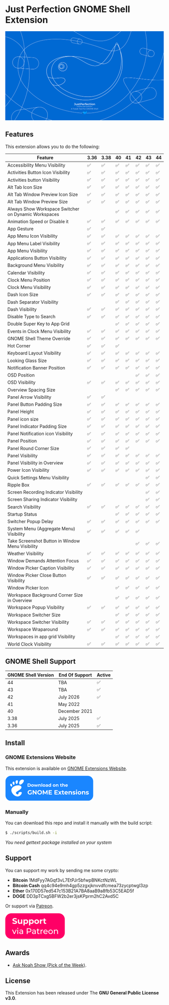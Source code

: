 # Just Perfection GNOME Shell Extension

![Just Perfection GNOME Shell Extension](data/imgs/intro.svg)

## Features

This extension allows you to do the following:

| Feature                                              | 3.36               | 3.38               | 40                 | 41                 | 42                 | 43                 | 44                 |
| ---------------------------------------------------- | ------------------ | ------------------ | ------------------ | ------------------ | ------------------ | ------------------ | ------------------ |
| Accessibility Menu Visibility                        | :white_check_mark: | :white_check_mark: | :white_check_mark: | :white_check_mark: | :white_check_mark: | :white_check_mark: | :white_check_mark: |
| Activities Button Icon Visibility                    | :white_check_mark: | :white_check_mark: | :white_check_mark: | :white_check_mark: | :white_check_mark: | :white_check_mark: | :white_check_mark: |
| Activities button Visibility                         | :white_check_mark: | :white_check_mark: | :white_check_mark: | :white_check_mark: | :white_check_mark: | :white_check_mark: | :white_check_mark: |
| Alt Tab Icon Size                                    | :white_check_mark: | :white_check_mark: | :white_check_mark: | :white_check_mark: | :white_check_mark: | :white_check_mark: | :white_check_mark: |
| Alt Tab Window Preview Icon Size                     | :white_check_mark: | :white_check_mark: | :white_check_mark: | :white_check_mark: | :white_check_mark: | :white_check_mark: | :white_check_mark: |
| Alt Tab Window Preview Size                          | :white_check_mark: | :white_check_mark: | :white_check_mark: | :white_check_mark: | :white_check_mark: | :white_check_mark: | :white_check_mark: |
| Always Show Workspace Switcher on Dynamic Workspaces |                    |                    | :white_check_mark: | :white_check_mark: | :white_check_mark: | :white_check_mark: | :white_check_mark: |
| Animation Speed or Disable it                        | :white_check_mark: | :white_check_mark: | :white_check_mark: | :white_check_mark: | :white_check_mark: | :white_check_mark: | :white_check_mark: |
| App Gesture                                          | :white_check_mark: | :white_check_mark: |                    |                    |                    |                    |                    |
| App Menu Icon Visibility                             | :white_check_mark: | :white_check_mark: | :white_check_mark: | :white_check_mark: | :white_check_mark: | :white_check_mark: | :white_check_mark: |
| App Menu Label Visibility                            | :white_check_mark: | :white_check_mark: | :white_check_mark: | :white_check_mark: | :white_check_mark: | :white_check_mark: | :white_check_mark: |
| App Menu Visibility                                  | :white_check_mark: | :white_check_mark: | :white_check_mark: | :white_check_mark: | :white_check_mark: | :white_check_mark: | :white_check_mark: |
| Applications Button Visibility                       | :white_check_mark: | :white_check_mark: | :white_check_mark: | :white_check_mark: | :white_check_mark: | :white_check_mark: | :white_check_mark: |
| Background Menu Visibility                           | :white_check_mark: | :white_check_mark: | :white_check_mark: | :white_check_mark: | :white_check_mark: | :white_check_mark: | :white_check_mark: |
| Calendar Visibility                                  | :white_check_mark: | :white_check_mark: | :white_check_mark: | :white_check_mark: | :white_check_mark: | :white_check_mark: | :white_check_mark: |
| Clock Menu Position                                  | :white_check_mark: | :white_check_mark: | :white_check_mark: | :white_check_mark: | :white_check_mark: | :white_check_mark: | :white_check_mark: |
| Clock Menu Visibility                                | :white_check_mark: | :white_check_mark: | :white_check_mark: | :white_check_mark: | :white_check_mark: | :white_check_mark: | :white_check_mark: |
| Dash Icon Size                                       | :white_check_mark: | :white_check_mark: | :white_check_mark: | :white_check_mark: | :white_check_mark: | :white_check_mark: | :white_check_mark: |
| Dash Separator Visibility                            |                    |                    | :white_check_mark: | :white_check_mark: | :white_check_mark: | :white_check_mark: | :white_check_mark: |
| Dash Visibility                                      | :white_check_mark: | :white_check_mark: | :white_check_mark: | :white_check_mark: | :white_check_mark: | :white_check_mark: | :white_check_mark: |
| Disable Type to Search                               | :white_check_mark: | :white_check_mark: | :white_check_mark: | :white_check_mark: | :white_check_mark: | :white_check_mark: | :white_check_mark: |
| Double Super Key to App Grid                         |                    |                    | :white_check_mark: | :white_check_mark: | :white_check_mark: | :white_check_mark: | :white_check_mark: |
| Events in Clock Menu Visibility                      | :white_check_mark: | :white_check_mark: | :white_check_mark: | :white_check_mark: | :white_check_mark: | :white_check_mark: | :white_check_mark: |
| GNOME Shell Theme Override                           | :white_check_mark: | :white_check_mark: | :white_check_mark: | :white_check_mark: | :white_check_mark: | :white_check_mark: | :white_check_mark: |
| Hot Corner                                           | :white_check_mark: | :white_check_mark: | :white_check_mark: |                    |                    |                    |                    |
| Keyboard Layout Visibility                           | :white_check_mark: | :white_check_mark: | :white_check_mark: | :white_check_mark: | :white_check_mark: | :white_check_mark: | :white_check_mark: |
| Looking Glass Size                                   | :white_check_mark: | :white_check_mark: | :white_check_mark: | :white_check_mark: | :white_check_mark: | :white_check_mark: | :white_check_mark: |
| Notification Banner Position                         | :white_check_mark: | :white_check_mark: | :white_check_mark: | :white_check_mark: | :white_check_mark: | :white_check_mark: | :white_check_mark: |
| OSD Position                                         |                    |                    |                    |                    | :white_check_mark: | :white_check_mark: | :white_check_mark: |
| OSD Visibility                                       | :white_check_mark: | :white_check_mark: | :white_check_mark: | :white_check_mark: | :white_check_mark: | :white_check_mark: | :white_check_mark: |
| Overview Spacing Size                                |                    |                    | :white_check_mark: | :white_check_mark: | :white_check_mark: | :white_check_mark: | :white_check_mark: |
| Panel Arrow Visibility                               | :white_check_mark: | :white_check_mark: |                    |                    |                    |                    |                    |
| Panel Button Padding Size                            | :white_check_mark: | :white_check_mark: | :white_check_mark: | :white_check_mark: | :white_check_mark: | :white_check_mark: | :white_check_mark: |
| Panel Height                                         | :white_check_mark: | :white_check_mark: | :white_check_mark: | :white_check_mark: | :white_check_mark: | :white_check_mark: | :white_check_mark: |
| Panel icon size                                      | :white_check_mark: | :white_check_mark: | :white_check_mark: | :white_check_mark: | :white_check_mark: | :white_check_mark: | :white_check_mark: |
| Panel Indicator Padding Size                         | :white_check_mark: | :white_check_mark: | :white_check_mark: | :white_check_mark: | :white_check_mark: | :white_check_mark: | :white_check_mark: |
| Panel Notification icon Visibility                   | :white_check_mark: | :white_check_mark: | :white_check_mark: | :white_check_mark: | :white_check_mark: | :white_check_mark: | :white_check_mark: |
| Panel Position                                       | :white_check_mark: | :white_check_mark: | :white_check_mark: | :white_check_mark: | :white_check_mark: | :white_check_mark: | :white_check_mark: |
| Panel Round Corner Size                              | :white_check_mark: | :white_check_mark: | :white_check_mark: | :white_check_mark: |                    |                    |                    |
| Panel Visibility                                     | :white_check_mark: | :white_check_mark: | :white_check_mark: | :white_check_mark: | :white_check_mark: | :white_check_mark: | :white_check_mark: |
| Panel Visibility in Overview                         | :white_check_mark: | :white_check_mark: | :white_check_mark: | :white_check_mark: | :white_check_mark: | :white_check_mark: | :white_check_mark: |
| Power Icon Visibility                                | :white_check_mark: | :white_check_mark: | :white_check_mark: | :white_check_mark: | :white_check_mark: | :white_check_mark: | :white_check_mark: |
| Quick Settings Menu Visibility                       |                    |                    |                    |                    |                    | :white_check_mark: | :white_check_mark: |
| Ripple Box                                           | :white_check_mark: | :white_check_mark: | :white_check_mark: | :white_check_mark: | :white_check_mark: | :white_check_mark: | :white_check_mark: |
| Screen Recording Indicator Visibility                |                    |                    |                    |                    |                    | :white_check_mark: | :white_check_mark: |
| Screen Sharing Indicator Visibility                  |                    |                    |                    |                    |                    | :white_check_mark: | :white_check_mark: |
| Search Visibility                                    | :white_check_mark: | :white_check_mark: | :white_check_mark: | :white_check_mark: | :white_check_mark: | :white_check_mark: | :white_check_mark: |
| Startup Status                                       |                    |                    | :white_check_mark: | :white_check_mark: | :white_check_mark: | :white_check_mark: | :white_check_mark: |
| Switcher Popup Delay                                 | :white_check_mark: | :white_check_mark: | :white_check_mark: | :white_check_mark: | :white_check_mark: | :white_check_mark: | :white_check_mark: |
| System Menu (Aggregate Menu) Visibility              | :white_check_mark: | :white_check_mark: | :white_check_mark: | :white_check_mark: | :white_check_mark: |                    |                    |
| Take Screenshot Button in Window Menu Visibility     |                    |                    |                    |                    | :white_check_mark: | :white_check_mark: | :white_check_mark: |
| Weather Visibility                                   | :white_check_mark: | :white_check_mark: | :white_check_mark: | :white_check_mark: | :white_check_mark: | :white_check_mark: | :white_check_mark: |
| Window Demands Attention Focus                       | :white_check_mark: | :white_check_mark: | :white_check_mark: | :white_check_mark: | :white_check_mark: | :white_check_mark: | :white_check_mark: |
| Window Picker Caption Visibility                     | :white_check_mark: | :white_check_mark: | :white_check_mark: | :white_check_mark: | :white_check_mark: | :white_check_mark: | :white_check_mark: |
| Window Picker Close Button Visibility                | :white_check_mark: | :white_check_mark: | :white_check_mark: | :white_check_mark: | :white_check_mark: | :white_check_mark: | :white_check_mark: |
| Window Picker Icon                                   |                    |                    | :white_check_mark: | :white_check_mark: | :white_check_mark: | :white_check_mark: | :white_check_mark: |
| Workspace Background Corner Size in Overview         |                    |                    | :white_check_mark: | :white_check_mark: | :white_check_mark: | :white_check_mark: | :white_check_mark: |
| Workspace Popup Visibility                           | :white_check_mark: | :white_check_mark: | :white_check_mark: | :white_check_mark: | :white_check_mark: | :white_check_mark: | :white_check_mark: |
| Workspace Switcher Size                              |                    |                    | :white_check_mark: | :white_check_mark: | :white_check_mark: | :white_check_mark: | :white_check_mark: |
| Workspace Switcher Visibility                        | :white_check_mark: | :white_check_mark: | :white_check_mark: | :white_check_mark: | :white_check_mark: | :white_check_mark: | :white_check_mark: |
| Workspace Wraparound                                 | :white_check_mark: | :white_check_mark: | :white_check_mark: | :white_check_mark: | :white_check_mark: | :white_check_mark: | :white_check_mark: |
| Workspaces in app grid Visibility                    |                    |                    | :white_check_mark: | :white_check_mark: | :white_check_mark: | :white_check_mark: | :white_check_mark: |
| World Clock Visibility                               | :white_check_mark: | :white_check_mark: | :white_check_mark: | :white_check_mark: | :white_check_mark: | :white_check_mark: | :white_check_mark: |

## GNOME Shell Support

| GNOME Shell Version | End Of Support | Active             |
| ------------------- | -------------- | ------------------ |
| 44                  | TBA            | :white_check_mark: |
| 43                  | TBA            | :white_check_mark: |
| 42                  | July 2026      | :white_check_mark: |
| 41                  | May 2022       |                    |
| 40                  | December 2021  |                    |
| 3.38                | July 2025      | :white_check_mark: |
| 3.36                | July 2025      | :white_check_mark: |

## Install

### GNOME Extensions Website

This extension is available on [GNOME Extensions Website](https://extensions.gnome.org/extension/3843/just-perfection/).

[![Just Perfection on extensions.gnome.org](data/imgs/ego.svg)](https://extensions.gnome.org/extension/3843/just-perfection/)

### Manually

You can download this repo and install it manually with the build script:

```bash
$ ./scripts/build.sh -i
```

*You need gettext package installed on your system*

## Support

You can support my work by sending me some crypto:

- **Bitcoin** 1MdFyy7AGqf3vL7EtPJr5bfwpBNKctNzWL
- **Bitcoin Cash** qq4c94e9mh4gp5zzgxjknvvdfcmea73zycptwgl3zp
- **Ether** 0x170D57ed547c153B21A7BA8aaB9a8fb53C5EAD5f
- **DOGE** DD3pTCxg5BFW2b2er3jsKPprm2hC2Avd5C

Or support via [Patreon](https://www.patreon.com/justperfection).

[![Support via Patreon](data/imgs/support-patreon.svg)](https://www.patreon.com/justperfection)

## Awards

- [Ask Noah Show (Pick of the Week)](https://podcast.asknoahshow.com/212?t=1643).

## License

This Extension has been released under The **GNU General Public License v3.0**.


